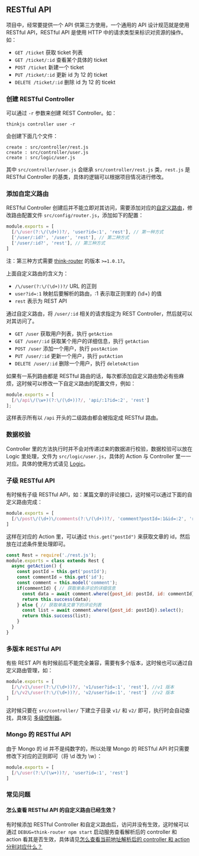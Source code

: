 ## RESTful API

项目中，经常要提供一个 API 供第三方使用，一个通用的 API 设计规范就是使用 RESTful API，RESTful API 是使用 HTTP 中的请求类型来标识对资源的操作。如：

* `GET /ticket`  获取 ticket 列表
* `GET /ticket/:id` 查看某个具体的 ticket
* `POST /ticket`  新建一个 ticket
* `PUT /ticket/:id` 更新 id 为 12 的 ticket
* `DELETE /ticket/:id` 删除 id 为 12 的 ticekt

### 创建 RESTful Controller

可以通过 `-r` 参数来创建 REST Controller。如：

```
thinkjs controller user -r
```
会创建下面几个文件：
```
create : src/controller/rest.js
create : src/controller/user.js
create : src/logic/user.js
```

其中 `src/controller/user.js` 会继承 `src/controller/rest.js` 类，`rest.js` 是 RESTful Controller 的基类，具体的逻辑可以根据项目情况进行修改。

### 添加自定义路由

RESTful Controller 创建后并不能立即对其访问，需要添加对应的[自定义路由](/doc/3.0/router.html)，修改路由配置文件 `src/config/router.js`，添加如下的配置：

```js
module.exports = [
  [/\/user(?:\/(\d+))?/, 'user?id=:1', 'rest'], // 第一种方式
  ['/user/:id?', '/user', 'rest'], // 第二种方式
  ['/user/:id?', 'rest'], // 第三种方式
]
```
注：第三种方式需要 [think-router](https://github.com/thinkjs/think-router) 的版本 `>=1.0.17`。

上面自定义路由的含义为：

* `/\/user(?:\/(\d+))?/` URL 的正则
* `user?id=:1` 映射后要解析的路由，:1 表示取正则里的 (\d+) 的值
* `rest` 表示为 REST API

通过自定义路由，将 `/user/:id` 相关的请求指定为 REST Controller，然后就可以对其访问了。



* `GET /user` 获取用户列表，执行 `getAction`
* `GET /user/:id` 获取某个用户的详细信息，执行 `getAction`
* `POST /user` 添加一个用户，执行 `postAction`
* `PUT /user/:id` 更新一个用户，执行 `putAction`
* `DELETE /user/:id` 删除一个用户，执行 `deleteAction`

如果有一系列路由都是 RESTful 路由的话，每次都添加自定义路由势必有些麻烦，这时候可以修改一下自定义路由的配置文件，例如：

```js
module.exports = [
  [/\/api\/(\w+)(?:\/(\d+))?/, 'api/:1?id=:2', 'rest']
];
```
这样表示所有以 `/api` 开头的二级路由都会被指定成 RESTful 路由。

### 数据校验

Controller 里的方法执行时并不会对传递过来的数据进行校验，数据校验可以放在 Logic 里处理，文件为 `src/logic/user.js`，具体的 Action 与 Controller 里一一对应。具体的使用方式请见 [Logic](/doc/3.0/logic.html)。

### 子级 RESTful API

有时候有子级 RESTful API，如：某篇文章的评论接口，这时候可以通过下面的自定义路由完成：

```js
module.exports = [
  [/\/post\/(\d+)\/comments(?:\/(\d+))?/, 'comment?postId=:1&id=:2', 'rest']
]
```

这样在对应的 Action 里，可以通过 `this.get("postId")` 来获取文章的 id，然后放在过滤条件里处理即可。

```js
const Rest = require('./rest.js');
module.exports = class extends Rest {
  async getAction() {
    const postId = this.get('postId');
    const commentId = this.get('id');
    const comment = this.model('comment');
    if(commentId) { // 获取单条评论的详细信息
      const data = await comment.where({post_id: postId, id: commentId}).find();
      return this.success(data);
    } else { // 获取单条文章下的评论列表
      const list = await comment.where({post_id: postId}).select();
      return this.success(list);
    }
  }
}
```

### 多版本 RESTful API

有些 REST API 有时候前后不能完全兼容，需要有多个版本，这时候也可以通过自定义路由管理，如：

```js
module.exports = [
  [/\/v1\/user(?:\/(\d+))?/, 'v1/user?id=:1', 'rest'], //v1 版本
  [/\/v2\/user(?:\/(\d+))?/, 'v2/user?id=:1', 'rest']  //v2 版本
]
```

这时候只要在 `src/controller/` 下建立子目录 `v1/` 和 `v2/` 即可，执行时会自动查找，具体见 [多级控制器](/doc/3.0/controller.html#toc-04e)。

### Mongo 的 RESTful API

由于 Mongo 的 id 并不是纯数字的，所以处理 Mongo 的 RESTful API 时只需要修改下对应的正则即可（将 \d 改为 \w）：

```js
module.exports = [
  [/\/user(?:\/(\w+))?/, 'user?id=:1', 'rest']
]
```

### 常见问题

#### 怎么查看 RESTful API 的自定义路由已经生效？

有时候添加 RESTful Controller 和自定义路由后，访问并没有生效，这时候可以通过 `DEBUG=think-router npm start` 启动服务查看解析后的 controller 和 action 看其是否生效，具体请见[怎么查看当前地址解析后的 controller 和 action 分别对应什么？](/doc/3.0/router.html#toc-54f)
